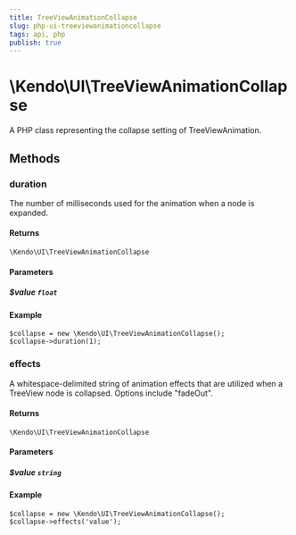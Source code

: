```yaml
---
title: TreeViewAnimationCollapse
slug: php-ui-treeviewanimationcollapse
tags: api, php
publish: true
---
```


# \Kendo\UI\TreeViewAnimationCollapse

A PHP class representing the collapse setting of TreeViewAnimation.


## Methods

### duration
The number of milliseconds used for the animation when a node is expanded.

#### Returns
`\Kendo\UI\TreeViewAnimationCollapse`

#### Parameters

##### $value `float`



#### Example 
    $collapse = new \Kendo\UI\TreeViewAnimationCollapse();
    $collapse->duration(1);

### effects
A whitespace-delimited string of animation effects that are utilized when a TreeView node
is collapsed. Options include "fadeOut".

#### Returns
`\Kendo\UI\TreeViewAnimationCollapse`

#### Parameters

##### $value `string`



#### Example 
    $collapse = new \Kendo\UI\TreeViewAnimationCollapse();
    $collapse->effects('value');

